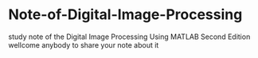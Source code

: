 # Note-of-Digital-Image-Processing
study note of the Digital Image Processing Using MATLAB Second Edition
wellcome anybody to share your note about it
